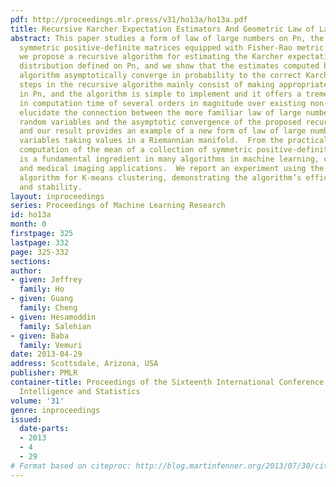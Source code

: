 ```yaml
---
pdf: http://proceedings.mlr.press/v31/ho13a/ho13a.pdf
title: Recursive Karcher Expectation Estimators And Geometric Law of Large Numbers
abstract: This paper studies a form of law of large numbers on Pn, the space of nxn
  symmetric positive-definite matrices equipped with Fisher-Rao metric. Specifically,
  we propose a recursive algorithm for estimating the Karcher expectation of an arbitrary
  distribution defined on Pn, and we show that the estimates computed by the recursive
  algorithm asymptotically converge in probability to the correct Karcher expectation.  The
  steps in the recursive algorithm mainly consist of making appropriate moves on geodesics
  in Pn, and the algorithm is simple to implement and it offers a tremendous gain
  in computation time of several orders in magnitude over existing non-recursive algorithms.  We
  elucidate the connection between the more familiar law of large numbers for real-valued
  random variables and the asymptotic convergence of the proposed recursive algorithm,
  and our result provides an example of a new form of law of large numbers for random
  variables taking values in a Riemannian manifold.  From the practical side, the
  computation of the mean of a collection of symmetric positive-definite (SPD) matrices
  is a fundamental ingredient in many algorithms in machine learning, computer vision
  and medical imaging applications.  We report an experiment using the proposed recursive
  algorithm for K-means clustering, demonstrating the algorithm’s efficiency, accuracy
  and stability.
layout: inproceedings
series: Proceedings of Machine Learning Research
id: ho13a
month: 0
firstpage: 325
lastpage: 332
page: 325-332
sections: 
author:
- given: Jeffrey
  family: Ho
- given: Guang
  family: Cheng
- given: Hesamoddin
  family: Salehian
- given: Baba
  family: Vemuri
date: 2013-04-29
address: Scottsdale, Arizona, USA
publisher: PMLR
container-title: Proceedings of the Sixteenth International Conference on Artificial
  Intelligence and Statistics
volume: '31'
genre: inproceedings
issued:
  date-parts:
  - 2013
  - 4
  - 29
# Format based on citeproc: http://blog.martinfenner.org/2013/07/30/citeproc-yaml-for-bibliographies/
---
```

